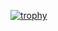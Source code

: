 [![trophy](https://github-profile-trophy.vercel.app/?username=useral4)](https://github.com/ryo-ma/github-profile-trophy)
